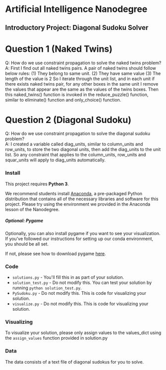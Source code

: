 # Artificial Intelligence Nanodegree
## Introductory Project: Diagonal Sudoku Solver

# Question 1 (Naked Twins)
Q: How do we use constraint propagation to solve the naked twins problem?  
A: First I find out all naked twins pairs. A pair of naked twins should follow below rules:
    (1) They belong to same unit.
    (2) They have same value
    (3) The length of the value is 2
   So I iterate through the unit list, and in each unit if there exists naked twins pair, for any other boxes in the same unit I remove the values that appear are the same as the values of the twins boxes.
   Then this naked_twins() function is invoked in the reduce_puzzle() function, similar to eliminate() function and only_choice() function.

# Question 2 (Diagonal Sudoku)
Q: How do we use constraint propagation to solve the diagonal sudoku problem?  
A: I created a variable called diag_units, similar to column_units and row_units, to store the two diagonal units, then add the diag_units to the unit list. So any constraint that applies to the column_units, row_units and squar_units will apply to diag_units automatically.

### Install

This project requires **Python 3**.

We recommend students install [Anaconda](https://www.continuum.io/downloads), a pre-packaged Python distribution that contains all of the necessary libraries and software for this project. 
Please try using the environment we provided in the Anaconda lesson of the Nanodegree.

##### Optional: Pygame

Optionally, you can also install pygame if you want to see your visualization. If you've followed our instructions for setting up our conda environment, you should be all set.

If not, please see how to download pygame [here](http://www.pygame.org/download.shtml).

### Code

* `solutions.py` - You'll fill this in as part of your solution.
* `solution_test.py` - Do not modify this. You can test your solution by running `python solution_test.py`.
* `PySudoku.py` - Do not modify this. This is code for visualizing your solution.
* `visualize.py` - Do not modify this. This is code for visualizing your solution.

### Visualizing

To visualize your solution, please only assign values to the values_dict using the ```assign_values``` function provided in solution.py

### Data

The data consists of a text file of diagonal sudokus for you to solve.